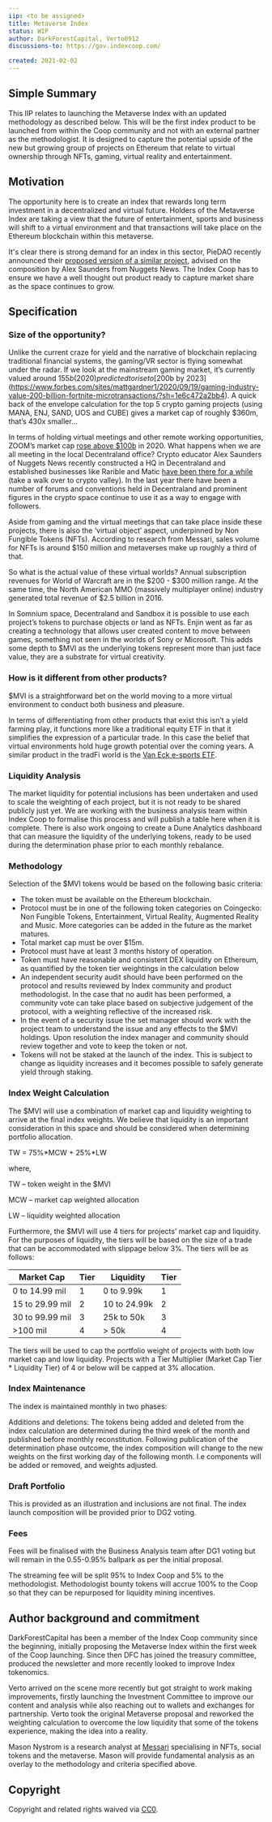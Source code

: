 ```yaml
---
iip: <to be assigned>
title: Metaverse Index
status: WIP
author: DarkForestCapital, Verto0912
discussions-to: https://gov.indexcoop.com/

created: 2021-02-02
---
```


## Simple Summary
<!--"If you can't explain it simply, you don't understand it well enough." Simply describe the outcome the proposed changes intends to achieve. This should be non-technical and accessible to a casual community member.-->
This IIP relates to launching the Metaverse Index with an updated methodology as described below. This will be the first index product to be launched from within the Coop community and not with an external partner as the methodologist. It is designed to capture the potential upside of the new but growing group of projects on Ethereum that relate to virtual ownership through NFTs, gaming, virtual reality and entertainment.

## Motivation
<!--This is the problem statement. This is the *why* of the IIP. It should clearly explain *why* the current state of the protocol is inadequate.  It is critical that you explain *why* the change is needed, if the IIP proposes changing how something is calculated, you must address *why* the current calculation is innaccurate or wrong. This is not the place to describe how the IIP will address the issue!-->
The opportunity here is to create an index that rewards long term investment in a decentralized and virtual future. Holders of the Metaverse Index are taking a view that the future of entertainment, sports and business will shift to a virtual environment and that transactions will take place on the Ethereum blockchain within this metaverse.

It's clear there is strong demand for an index in this sector, PieDAO recently announced their [proposed version of a similar project](https://forum.piedao.org/t/proposal-discussion-play-index-creation/418), advised on the composition by Alex Saunders from Nuggets News. The Index Coop has to ensure we have a well thought out product ready to capture market share as the space continues to grow.

## Specification

### Size of the opportunity?
Unlike the current craze for yield and the narrative of blockchain replacing traditional financial systems, the gaming/VR sector is flying somewhat under the radar. If we look at the mainstream gaming market, it’s currently valued around $155b (2020) predicted to rise to [$200b by 2023](https://www.forbes.com/sites/mattgardner1/2020/09/19/gaming-industry-value-200-billion-fortnite-microtransactions/?sh=1e6c472a2bb4). A quick back of the envelope calculation for the top 5 crypto gaming projects (using MANA, ENJ, SAND, UOS and CUBE) gives a market cap of roughly $360m, that’s 430x smaller…

In terms of holding virtual meetings and other remote working opportunities, ZOOM’s market cap [rose above $100b](https://finance.yahoo.com/quote/ZM/) in 2020. What happens when we are all meeting in the local Decentraland office? Crypto educator Alex Saunders of Nuggets News recently constructed a HQ in Decentraland and established businesses like Rarible and Matic [have been there for a while](https://decentraland.org/) (take a walk over to crypto valley). In the last year there have been a number of forums and conventions held in Decentraland and prominent figures in the crypto space continue to use it as a way to engage with followers.

Aside from gaming and the virtual meetings that can take place inside these projects, there is also the ‘virtual object’ aspect, underpinned by Non Fungible Tokens (NFTs). According to research from Messari, sales volume for NFTs is around $150 million and metaverses make up roughly a third of that.

So what is the actual value of these virtual worlds? Annual subscription revenues for World of Warcraft are in the $200 - $300 million range. At the same time, the North American MMO (massively multiplayer online) industry generated total revenue of $2.5 billion in 2016.

In Somnium space, Decentraland and Sandbox it is possible to use each project’s tokens to purchase objects or land as NFTs. Enjin went as far as creating a technology that allows user created content to move between games, something not seen in the worlds of Sony or Microsoft. This adds some depth to $MVI as the underlying tokens represent more than just face value, they are a substrate for virtual creativity.

### How is it different from other products?
$MVI is a straightforward bet on the world moving to a more virtual environment to conduct both business and pleasure.

In terms of differentiating from other products that exist this isn’t a yield farming play, it functions more like a traditional equity ETF in that it simplifies the expression of a particular trade. In this case the belief that virtual environments hold huge growth potential over the coming years. A similar product in the tradFi world is the [Van Eck e-sports ETF](https://www.vaneck.com/etf/equity/espo/overview/).

### Liquidity Analysis

The market liquidity for potential inclusions has been undertaken and used to scale the weighting of each project, but it is not ready to be shared publicly just yet. We are working with the business analysis team within Index Coop to formalise this process and will publish a table here when it is complete. There is also work ongoing to create a Dune Analytics dashboard that can measure the liquidity of the underlying tokens, ready to be used during the determination phase prior to each monthly rebalance.

### Methodology
Selection of the $MVI tokens would be based on the following basic criteria:

* The token must be available on the Ethereum blockchain.
* Protocol must be in one of the following token categories on Coingecko: Non Fungible Tokens, Entertainment, Virtual Reality, Augmented Reality and Music. More categories can be added in the future as the market matures.
* Total market cap must be over $15m.
* Protocol must have at least 3 months history of operation.
* Token must have reasonable and consistent DEX liquidity on Ethereum, as quantified by the token tier weightings in the calculation below
* An independent security audit should have been performed on the protocol and results reviewed by Index community and product methodologist. In the case that no audit has been performed, a community vote can take place based on subjective judgement of the protocol, with a weighting reflective of the increased risk.
* In the event of a security issue the set manager should work with the project team to understand the issue and any effects to the $MVI holdings. Upon resolution the index manager and community should review together and vote to keep the token or not.
* Tokens will not be staked at the launch of the index. This is subject to change as liquidity increases and it becomes possible to safely generate yield through staking.

### Index Weight Calculation

The $MVI will use a combination of market cap and liquidity weighting to arrive at the final index weights. We believe that liquidity is an important consideration in this space and should be considered when determining portfolio allocation.

TW = 75%*MCW + 25%*LW

where,

TW – token weight in the $MVI

MCW – market cap weighted allocation

LW – liquidity weighted allocation

Furthermore, the $MVI will use 4 tiers for projects’ market cap and liquidity. For the purposes of liquidity, the tiers will be based on the size of a trade that can be accommodated with slippage below 3%. The tiers will be as follows:

| Market Cap               | Tier | Liquidity | Tier |
|---                    |---|---|---|
| 0 to 14.99 mil             | 1  | 0 to 9.99k | 1 |
| 15 to 29.99 mil             |  2 | 10 to 24.99k | 2 |
| 30 to 99.99 mil   | 3  | 25k to 50k | 3 |
| >100 mil    | 4  | > 50k | 4 |

The tiers will be used to cap the portfolio weight of projects with both low market cap and low liquidity. Projects with a Tier Multiplier (Market Cap Tier * Liquidity Tier) of 4 or below will be capped at 3% allocation.

### Index Maintenance

The index is maintained monthly in two phases:

Additions and deletions: The tokens being added and deleted from the index calculation are determined during the third week of the month and published before monthly reconstitution.
Following publication of the determination phase outcome, the index composition will change to the new weights on the first working day of the following month. I.e components will be added or removed, and weights adjusted.

### Draft Portfolio

This is provided as an illustration and inclusions are not final. The index launch composition will be provided prior to DG2 voting.

### Fees
Fees will be finalised with the Business Analysis team after DG1 voting but will remain in the 0.55-0.95% ballpark as per the initial proposal.

The streaming fee will be split 95% to Index Coop and 5% to the methodologist.  Methodologist bounty tokens will accrue 100% to the Coop so that they can be repurposed for liquidity mining incentives.

## Author background and commitment 

DarkForestCapital has been a member of the Index Coop community since the beginning, initially proposing the Metaverse Index within the first week of the Coop launching. Since then DFC has joined the treasury committee, produced the newsletter and more recently looked to improve Index tokenomics. 

Verto arrived on the scene more recently but got straight to work making improvements, firstly launching the Investment Committee to improve our content and analysis while also reaching out to wallets and exchanges for partnership. Verto took the original Metaverse proposal and reworked the weighting calculation to overcome the low liquidity that some of the tokens experience, making the idea into a reality.

Mason Nystrom is a research analyst at [Messari](https://messari.io/) specialising in NFTs, social tokens and the metaverse. Mason will provide fundamental analysis as an overlay to the methodology and criteria specified above.

## Copyright
Copyright and related rights waived via [CC0](https://creativecommons.org/publicdomain/zero/1.0/).
